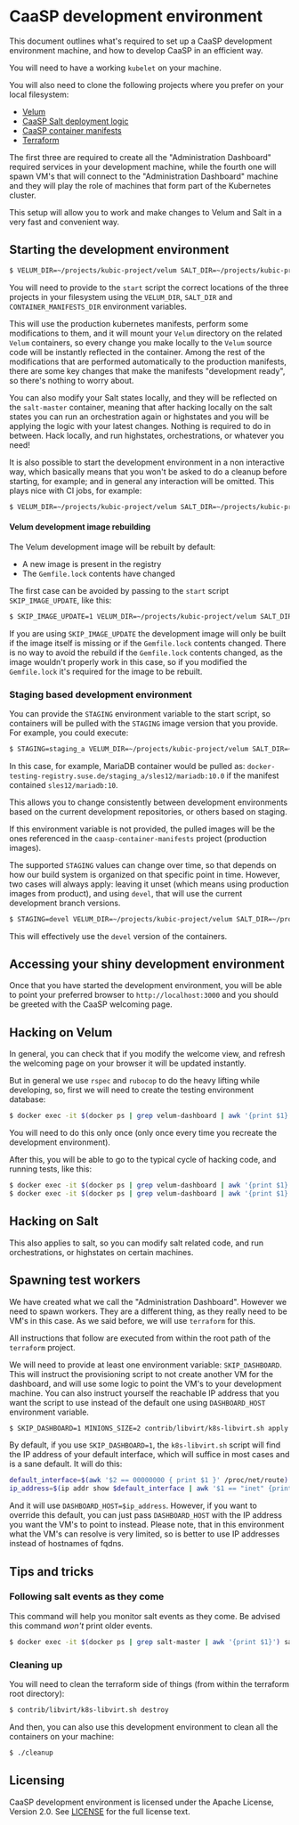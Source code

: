 # CaaSP development environment

This document outlines what's required to set up a CaaSP development environment machine, and how to
develop CaaSP in an efficient way.

You will need to have a working `kubelet` on your machine.

You will also need to clone the following projects where you prefer on your local filesystem:

- [Velum](https://github.com/kubic-project/velum)
- [CaaSP Salt deployment logic](https://github.com/kubic-project/salt)
- [CaaSP container manifests](https://github.com/kubic-project/caasp-container-manifests)
- [Terraform](https://github.com/kubic-project/terraform)

The first three are required to create all the "Administration Dashboard" required services in your
development machine, while the fourth one will spawn VM's that will connect to the "Administration
Dashboard" machine and they will play the role of machines that form part of the Kubernetes cluster.

This setup will allow you to work and make changes to Velum and Salt in a very fast and convenient
way.

## Starting the development environment

```sh
$ VELUM_DIR=~/projects/kubic-project/velum SALT_DIR=~/projects/kubic-project/salt CONTAINER_MANIFESTS_DIR=~/projects/kubic-project/caasp-container-manifests ./start
```

You will need to provide to the `start` script the correct locations of the three projects in your
filesystem using the `VELUM_DIR`, `SALT_DIR` and `CONTAINER_MANIFESTS_DIR` environment variables.

This will use the production kubernetes manifests, perform some modifications to them, and it will
mount your `Velum` directory on the related `Velum` containers, so every change you make locally
to the `Velum` source code will be instantly reflected in the container. Among the rest of the
modifications that are performed automatically to the production manifests, there are some key
changes that make the manifests "development ready", so there's nothing to worry about.

You can also modify your Salt states locally, and they will be reflected on the `salt-master`
container, meaning that after hacking locally on the salt states you can run an orchestration
again or highstates and you will be applying the logic with your latest changes. Nothing is required
to do in between. Hack locally, and run highstates, orchestrations, or whatever you need!

It is also possible to start the development environment in a non interactive way, which basically
means that you won't be asked to do a cleanup before starting, for example; and in general any
interaction will be omitted. This plays nice with CI jobs, for example:

```sh
$ VELUM_DIR=~/projects/kubic-project/velum SALT_DIR=~/projects/kubic-project/salt CONTAINER_MANIFESTS_DIR=~/projects/kubic-project/caasp-container-manifests ./start --non-interactive
```

#### Velum development image rebuilding

The Velum development image will be rebuilt by default:

* A new image is present in the registry
* The `Gemfile.lock` contents have changed

The first case can be avoided by passing to the `start` script `SKIP_IMAGE_UPDATE`, like this:

```sh
$ SKIP_IMAGE_UPDATE=1 VELUM_DIR=~/projects/kubic-project/velum SALT_DIR=~/projects/kubic-project/salt CONTAINER_MANIFESTS_DIR=~/projects/kubic-project/caasp-container-manifests ./start
```

If you are using `SKIP_IMAGE_UPDATE` the development image will only be built if the image itself
is missing or if the `Gemfile.lock` contents changed. There is no way to avoid the rebuild if the
`Gemfile.lock` contents changed, as the image wouldn't properly work in this case, so if you
modified the `Gemfile.lock` it's required for the image to be rebuilt.

### Staging based development environment

You can provide the `STAGING` environment variable to the start script, so containers will be pulled
with the `STAGING` image version that you provide. For example, you could execute:

```sh
$ STAGING=staging_a VELUM_DIR=~/projects/kubic-project/velum SALT_DIR=~/projects/kubic-project/salt CONTAINER_MANIFESTS_DIR=~/projects/kubic-project/caasp-container-manifests ./start
```

In this case, for example, MariaDB container would be pulled as: `docker-testing-registry.suse.de/staging_a/sles12/mariadb:10.0`
if the manifest contained `sles12/mariadb:10`.

This allows you to change consistently between development environments based on the current
development repositories, or others based on staging.

If this environment variable is not provided, the pulled images will be the ones referenced in the
`caasp-container-manifests` project (production images).

The supported `STAGING` values can change over time, so that depends on how our build system is
organized on that specific point in time. However, two cases will always apply: leaving it unset
(which means using production images from product), and using `devel`, that will use the current
development branch versions.

```sh
$ STAGING=devel VELUM_DIR=~/projects/kubic-project/velum SALT_DIR=~/projects/kubic-project/salt CONTAINER_MANIFESTS_DIR=~/projects/kubic-project/caasp-container-manifests ./start
```

This will effectively use the `devel` version of the containers.

## Accessing your shiny development environment

Once that you have started the development environment, you will be able to point your preferred
browser to `http://localhost:3000` and you should be greeted with the CaaSP welcoming page.

## Hacking on Velum

In general, you can check that if you modify the welcome view, and refresh the welcoming page on
your browser it will be updated instantly.

But in general we use `rspec` and `rubocop` to do the heavy lifting while developing, so, first we
will need to create the testing environment database:

```sh
$ docker exec -it $(docker ps | grep velum-dashboard | awk '{print $1}') entrypoint.sh bash -c "RAILS_ENV=test rake db:setup"
```

You will need to do this only once (only once every time you recreate the development environment).

After this, you will be able to go to the typical cycle of hacking code, and running tests, like
this:

```sh
$ docker exec -it $(docker ps | grep velum-dashboard | awk '{print $1}') entrypoint.sh bash -c "RAILS_ENV=test rspec"
$ docker exec -it $(docker ps | grep velum-dashboard | awk '{print $1}') entrypoint.sh bash -c "RAILS_ENV=test rubocop".
```

## Hacking on Salt

This also applies to salt, so you can modify salt related code, and run orchestrations, or
highstates on certain machines.

## Spawning test workers

We have created what we call the "Administration Dashboard". However we need to spawn workers.
They are a different thing, as they really need to be VM's in this case. As we said before, we will
use `terraform` for this.

All instructions that follow are executed from within the root path of the `terraform` project.

We will need to provide at least one environment variable: `SKIP_DASHBOARD`. This will instruct
the provisioning script to not create another VM for the dashboard, and will use some logic to
point the VM's to your development machine. You can also instruct yourself the reachable IP address
that you want the script to use instead of the default one using `DASHBOARD_HOST` environment
variable.

```sh
$ SKIP_DASHBOARD=1 MINIONS_SIZE=2 contrib/libvirt/k8s-libvirt.sh apply
```

By default, if you use `SKIP_DASHBOARD=1`, the `k8s-libvirt.sh` script will find the IP address of
your default interface, which will suffice in most cases and is a sane default. It will do this:

```sh
default_interface=$(awk '$2 == 00000000 { print $1 }' /proc/net/route)
ip_address=$(ip addr show $default_interface | awk '$1 == "inet" {print $2}' | cut -f1 -d/)
```

And it will use `DASHBOARD_HOST=$ip_address`. However, if you want to override this default, you
can just pass `DASHBOARD_HOST` with the IP address you want the VM's to point to instead. Please
note, that in this environment what the VM's can resolve is very limited, so is better to use
IP addresses instead of hostnames of fqdns.

## Tips and tricks

### Following salt events as they come

This command will help you monitor salt events as they come. Be advised this command *won't* print
older events.

```sh
$ docker exec -it $(docker ps | grep salt-master | awk '{print $1}') salt-run state.event pretty=True
```

### Cleaning up

You will need to clean the terraform side of things (from within the terraform root directory):

```sh
$ contrib/libvirt/k8s-libvirt.sh destroy
```

And then, you can also use this development environment to clean all the containers on your machine:

```sh
$ ./cleanup
```

## Licensing

CaaSP development environment is licensed under the Apache License, Version 2.0. See
[LICENSE](https://github.com/kubic-project/velum/blob/master/LICENSE) for the
full license text.
